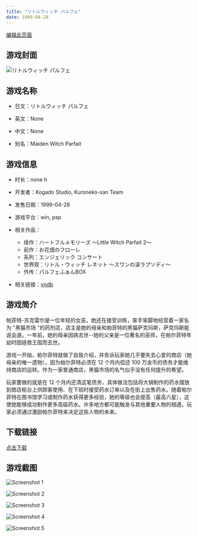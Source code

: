 ```yaml
---
title: "リトルウィッチ パルフェ"
date: 1999-04-28
---
```

[编辑此页面](https://github.com/ACG-3/ADV3-source/blob/main/source/_posts/games/%E3%83%AA%E3%83%88%E3%83%AB%E3%82%A6%E3%82%A3%E3%83%83%E3%83%81%20%E3%83%91%E3%83%AB%E3%83%95%E3%82%A7.md)

## 游戏封面

![リトルウィッチ パルフェ](https%3A//pan.timero.xyz/onedrive/img_lib_001/%E3%83%AA%E3%83%88%E3%83%AB%E3%82%A6%E3%82%A3%E3%83%83%E3%83%81%20%E3%83%91%E3%83%AB%E3%83%95%E3%82%A7_cover.avif)


## 游戏名称

- 日文：リトルウィッチ パルフェ
- 英文：None
- 中文：None

- 别名：Maiden Witch Parfait


## 游戏信息

- 时长：none h
- 开发者：Kogado Studio, Kuroneko-san Team
- 发售日期：1999-04-28
- 游戏平台：win, psp
- 相关作品：
   - 续作：ハートフルメモリーズ 〜Little Witch Parfait 2〜
   - 前作：お花畑のフローレ
   - 系列：エンジェリック コンサート
   - 世界观：リトル・ウィッチ レネット 〜スワンの涙ラプソディ〜
   - 外传：パルフェふぁんBOX

- 相关链接：[vndb](https://vndb.org/v873)


## 游戏简介

帕菲特-苏克雷尔是一位年轻的女巫，她还在接受训练，笨手笨脚地经营着一家名为 "黑猫市场 "的药剂店，店主是她的母亲和帕菲特的黑猫萨克玛斯，萨克玛斯能说会道。一年前，她的母亲因病去世--她的父亲是一位著名的巫师，在帕尔菲特年幼时因拯救王国而去世。

游戏一开始，帕尔菲特就做了自我介绍，并告诉玩家她几乎要失去心爱的商店（她母亲的唯一遗物），因为帕尔菲特必须在 12 个月内偿还 100 万金币的债务才能维持商店的运转。作为一家普通商店，黑猫市场的名气似乎没有任何提升的希望。

玩家要做的就是在 12 个月内还清这笔债务，具体做法包括将大锅制作的药水摆放到商店柜台上供顾客使用、在下班时接受药水订单以及在街上出售药水。随着帕尔菲特在图书馆学习或制作药水获得更多经验，她的等级也会提高（最高六星），这使她能够成功制作更多高级药水。许多地方都可能触发与其他重要人物的相遇，玩家必须通过激励帕尔菲特来决定这些人物的未来。




## 下载链接

[点击下载](https://pan.timero.xyz/onedrive/adv_lib_001/%E3%83%AA%E3%83%88%E3%83%AB%E3%82%A6%E3%82%A3%E3%83%83%E3%83%81%20%E3%83%91%E3%83%AB%E3%83%95%E3%82%A7)


## 游戏截图


![Screenshot 1](https%3A//pan.timero.xyz/onedrive/img_lib_001/%E3%83%AA%E3%83%88%E3%83%AB%E3%82%A6%E3%82%A3%E3%83%83%E3%83%81%20%E3%83%91%E3%83%AB%E3%83%95%E3%82%A7_Screenshot_1.avif)

![Screenshot 2](https%3A//pan.timero.xyz/onedrive/img_lib_001/%E3%83%AA%E3%83%88%E3%83%AB%E3%82%A6%E3%82%A3%E3%83%83%E3%83%81%20%E3%83%91%E3%83%AB%E3%83%95%E3%82%A7_Screenshot_2.avif)

![Screenshot 3](https%3A//pan.timero.xyz/onedrive/img_lib_001/%E3%83%AA%E3%83%88%E3%83%AB%E3%82%A6%E3%82%A3%E3%83%83%E3%83%81%20%E3%83%91%E3%83%AB%E3%83%95%E3%82%A7_Screenshot_3.avif)

![Screenshot 4](https%3A//pan.timero.xyz/onedrive/img_lib_001/%E3%83%AA%E3%83%88%E3%83%AB%E3%82%A6%E3%82%A3%E3%83%83%E3%83%81%20%E3%83%91%E3%83%AB%E3%83%95%E3%82%A7_Screenshot_4.avif)

![Screenshot 5](https%3A//pan.timero.xyz/onedrive/img_lib_001/%E3%83%AA%E3%83%88%E3%83%AB%E3%82%A6%E3%82%A3%E3%83%83%E3%83%81%20%E3%83%91%E3%83%AB%E3%83%95%E3%82%A7_Screenshot_5.avif)


